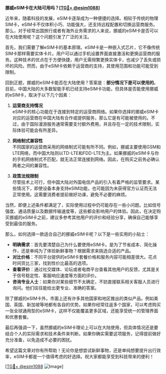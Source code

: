 **挪威eSIM卡在大陆可用吗？[[TG💪+ @esim1088](https://t.me/s/esim1088)]**

近年来，随着科技的发展，eSIM卡逐渐成为一种便捷的选择。相较于传统的物理SIM卡，eSIM卡不仅体积小巧、功能强大，还支持远程配置和切换运营商服务。那么，对于经常出国旅行或者有海外业务需求的人来说，挪威的eSIM卡是否可以在大陆使用呢？这个问题引发了广泛的关注。

首先，我们需要了解eSIM卡的基本原理。eSIM卡是一种嵌入式芯片，它不像传统SIM卡那样需要实体卡片。用户可以通过手机设置界面直接激活和更换运营商的服务。这种技术的优点在于方便快捷，用户无需频繁更换实体卡，也减少了丢失或损坏的风险。然而，由于eSIM卡依赖于运营商的支持，其使用范围和功能可能受到限制。

回到正题，挪威的eSIM卡能否在大陆使用？答案是：**部分情况下是可以使用的**。目前，中国大陆的大多数智能手机已经支持eSIM卡功能，但具体是否能使用挪威的eSIM卡，取决于以下几个因素：

1. **运营商支持情况**  
   eSIM卡的核心功能在于连接到特定的运营商网络。如果你选择的挪威eSIM卡对应的运营商在中国大陆有合作或提供服务，那么它是有可能被使用的。不过，由于国际漫游服务通常需要支付额外费用，并且存在一定的技术限制，实际体验可能会有所差异。

2. **网络制式兼容性**  
   不同国家的运营商采用的网络制式可能有所不同。例如，挪威主要使用GSM和LTE网络，而中国大陆则以TD-LTE和FDD-LTE为主。如果挪威的eSIM卡与你的手机网络制式不匹配，就无法正常连接到网络。因此，在购买之前务必确认两者之间的兼容性。

3. **政策法规限制**  
   尽管技术上可行，但中国大陆对外国电信产品的引入有着严格的监管要求。某些情况下，即使设备本身支持eSIM功能，也可能因为未获得官方认证而无法正常使用。这需要消费者提前做好功课，避免不必要的麻烦。

当然，即便上述条件都满足了，实际使用过程中仍可能存在一些小问题。比如信号强度、通话质量以及数据传输速度等，这些都会影响用户的体验。因此，在决定购买挪威的eSIM卡之前，建议多参考其他用户的评价和经验分享，确保自己能够享受到最佳的服务。

那么，如何选择一款适合自己的挪威eSIM卡呢？以下是一些实用的小贴士：

- **明确需求**：首先要清楚自己为什么要使用eSIM卡。是为了节省成本、简化操作，还是单纯为了体验新鲜事物？根据需求来挑选合适的产品。
- **对比价格**：不同平台提供的eSIM卡套餐价格和服务内容可能相差很大。花点时间货比三家，找到性价比最高的选项。
- **查看评价**：通过社交媒体、论坛或者电商平台查看其他用户的反馈，尤其是关于信号稳定性、客服响应速度等方面的评价。
- **咨询专业人士**：如果你对某些细节不太确定，不妨直接联系相关客服人员进行询问。他们往往能给出更专业、准确的答案。

除了挪威的eSIM卡外，市面上还有许多其他国家和地区推出的类似产品。例如美国、英国、新加坡等地都有各自的优势。如果你经常往返多个国家，可以考虑购买一张全球通用型的eSIM卡，这样不仅能覆盖更多区域，还能享受统一的管理界面和优惠套餐。

最后再强调一下，虽然挪威的eSIM卡理论上可以在大陆使用，但具体情况还是要结合个人的实际需求和技术条件来判断。如果你确实需要这项服务，记得提前做好充分准备，以免造成不必要的困扰。

希望这篇文章对你有所帮助！无论你是想尝试新鲜事物，还是单纯想要提升出行效率，eSIM卡都是一个值得考虑的好选择。祝大家都能享受到科技带来的便利！

[[TG💪+ @esim1088](https://t.me/s/esim1088) ![Image](https://i.postimg.cc/4NQfJmqS/Snipaste-2025-05-13-00-14-12.png)]